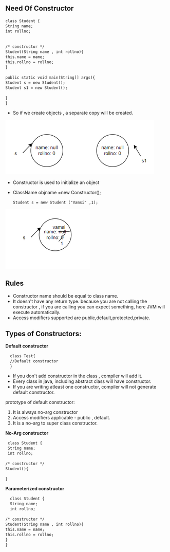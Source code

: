 ## Need Of Constructor

    class Student {
    String name;
    int rollno;
    

    /* constructor */
    Student(String name , int rollno){
    this.name = name;
    this.rollno = rollno;
    }

    public static void main(String[] args){
    Student s = new Student();
    Student s1 = new Student();

    }
    }
* So if we create objects , a separate copy will be created.

![constructors.PNG](constructors.PNG)

* Constructor is used to initialize an object
* ClassName objname =new Constructor();

      Student s = new Student ("Vamsi" ,1);

![c1.png](c1.png)

## Rules
* Constructor name should be equal to class name.
* It doesn't have any return type. because you are not calling the constructor , if you are calling you can expect something, here JVM will execute automatically.
* Access modifiers supported are public,default,protected,private.


## Types of Constructors:
**Default constructor**

      class Test{
      //Default constructor
      }
* If you don't add constructor in the class , compiler will add it.
* Every class in java, including abstract class will have constructor.
* If you are writing atleast one constructor, compiler will not generate default constructor.

prototype of default constructor:
1. It is always no-arg constructor
2. Access modifiers applicable - public , default.
3. It is a no-arg to super class constructor.

**No-Arg constructor**

     class Student {
     String name;
     int rollno;

    /* constructor */
    Student(){
    
    }

**Parameterized constructor**

      class Student {
      String name;
      int rollno;

    /* constructor */
    Student(String name , int rollno){
    this.name = name;
    this.rollno = rollno;
    }
    }